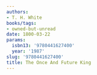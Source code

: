 ```yaml
---
authors:
- T. H. White
books/tags:
- owned-but-unread
date: 1800-03-22
params:
  isbn13: '9780441627400'
  year: '1987'
slug: '9780441627400'
title: The Once And Future King
---
```


<!--more-->
